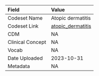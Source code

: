 |Field            |Value             |
|:----------------|:-----------------|
|Codeset Name     |Atopic dermatitis |
|Codeset Link     |[atopic_dermatitis](https://github.com/PEDSnet/Variable-Dictionary/blob/main/conditions/atopic_dermatitis.csv)|
|CDM              |NA                |
|Clinical Concept |NA                |
|Vocab            |NA                |
|Date Uploaded    |2023-10-31        |
|Metadata         |NA                |
